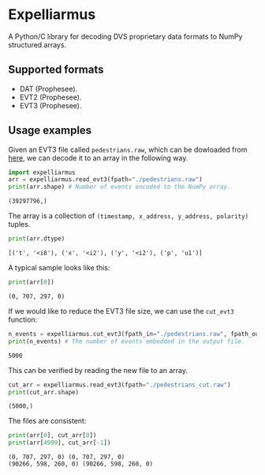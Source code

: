 # Expelliarmus 
A Python/C library for decoding DVS proprietary data formats to NumPy structured arrays.

## Supported formats
- DAT (Prophesee).
- EVT2 (Prophesee).
- EVT3 (Prophesee). 

## Usage examples
Given an EVT3 file called `pedestrians.raw`, which can be dowloaded from [here](https://dataset.prophesee.ai/index.php/s/fB7xvMpE136yakl/download), we can decode it to an array in the following way. 


```python
import expelliarmus
arr = expelliarmus.read_evt3(fpath="./pedestrians.raw")
print(arr.shape) # Number of events encoded to the NumPy array.
```

    (39297796,)


The array is a collection of `(timestamp, x_address, y_address, polarity)` tuples. 


```python
print(arr.dtype)
```

    [('t', '<i8'), ('x', '<i2'), ('y', '<i2'), ('p', 'u1')]


A typical sample looks like this:


```python
print(arr[0])
```

    (0, 707, 297, 0)


If we would like to reduce the EVT3 file size, we can use the `cut_evt3` function:


```python
n_events = expelliarmus.cut_evt3(fpath_in="./pedestrians.raw", fpath_out="./pedestrians_cut.raw", max_nevents=5000)
print(n_events) # The number of events embedded in the output file.
```

    5000


This can be verified by reading the new file to an array.


```python
cut_arr = expelliarmus.read_evt3(fpath="./pedestrians_cut.raw")
print(cut_arr.shape)
```

    (5000,)


The files are consistent:


```python
print(arr[0], cut_arr[0])
print(arr[4999], cut_arr[-1])
```

    (0, 707, 297, 0) (0, 707, 297, 0)
    (90266, 598, 260, 0) (90266, 598, 260, 0)

